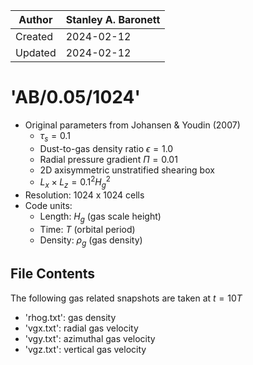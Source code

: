 |Author | Stanley A. Baronett|
|-------|--------------------|
|Created| 2024-02-12         |
|Updated| 2024-02-12         |

# 'AB/0.05/1024'
  - Original parameters from Johansen & Youdin (2007)
    - $\tau_s = 0.1$
    - Dust-to-gas density ratio $\epsilon = 1.0$
    - Radial pressure gradient $\Pi = 0.01$
    - 2D axisymmetric unstratified shearing box
    - $L_x \times L_z = 0.1^2 H_g^2$
  - Resolution: 1024 x 1024 cells
  - Code units:
    - Length:  $H_g$    (gas scale height)
    - Time:    $T$      (orbital period)
    - Density: $\rho_g$ (gas density)

## File Contents
The following gas related snapshots are taken at $t = 10T$
- 'rhog.txt': gas density
- 'vgx.txt': radial gas velocity
- 'vgy.txt': azimuthal gas velocity
- 'vgz.txt': vertical gas velocity
